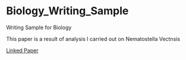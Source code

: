 # Biology_Writing_Sample
Writing Sample for Biology

This paper is a result of analysis I carried out on Nematostella Vectnsis 

[Linked Paper](https://docs.google.com/document/d/1S5jIjZ3ctpvu9ye7r0Ej45AxW5jVY_NMQa8AiY6QiFQ/edit?usp=sharing)
